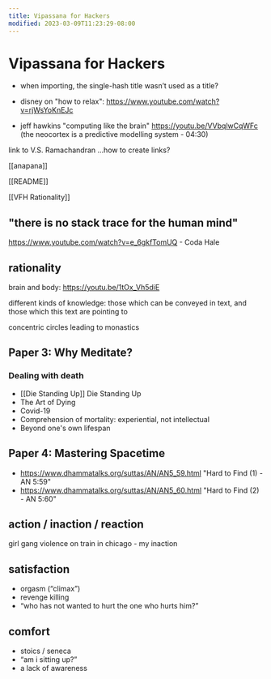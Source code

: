 ```yaml
---
title: Vipassana for Hackers
modified: 2023-03-09T11:23:29-08:00
---
```


# Vipassana for Hackers


- when importing, the single-hash title wasn’t used as a title?


- disney on "how to relax": https://www.youtube.com/watch?v=rjWsYoKnEJc
- jeff hawkins "computing like the brain" https://youtu.be/VVbqlwCqWFc (the neocortex is a predictive modelling system - 04:30)

link to V.S. Ramachandran
...how to create links?

[[anapana]]

[[README]]

[[VFH Rationality]]

## "there is no stack trace for the human mind"

https://www.youtube.com/watch?v=e_6gkfTomUQ - Coda Hale

## rationality


brain and body:
https://youtu.be/1tOx_Vh5diE

different kinds of knowledge: those which can be conveyed in text, and those which this text are pointing to

concentric circles leading to monastics



## Paper 3: Why Meditate?

### Dealing with death

- [[Die Standing Up]] Die Standing Up
- The Art of Dying
- Covid-19
- Comprehension of mortality: experiential, not intellectual
- Beyond one's own lifespan

## Paper 4: Mastering Spacetime

- https://www.dhammatalks.org/suttas/AN/AN5_59.html "Hard to Find (1) - AN 5:59"
- https://www.dhammatalks.org/suttas/AN/AN5_60.html "Hard to Find (2) - AN 5:60"


## action / inaction / reaction

girl gang violence on train in chicago - my inaction

## satisfaction

- orgasm (“climax”)
- revenge killing 
- “who has not wanted to hurt the one who hurts him?”

## comfort 

- stoics / seneca 
- “am i sitting up?”
- a lack of awareness
